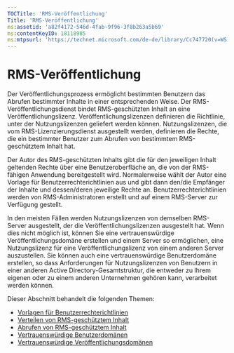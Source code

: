 ```yaml
---
TOCTitle: 'RMS-Veröffentlichung'
Title: 'RMS-Veröffentlichung'
ms:assetid: 'a82f4172-546d-4fab-9f96-3f8b263a5b69'
ms:contentKeyID: 18118985
ms:mtpsurl: 'https://technet.microsoft.com/de-de/library/Cc747720(v=WS.10)'
---
```


RMS-Veröffentlichung
====================

Der Veröffentlichungsprozess ermöglicht bestimmten Benutzern das Abrufen bestimmter Inhalte in einer entsprechenden Weise. Der RMS-Veröffentlichungsdienst bindet RMS-geschützten Inhalt an eine Veröffentlichungslizenz. Veröffentlichungslizenzen definieren die Richtlinie, unter der Nutzungslizenzen geliefert werden können. Nutzungslizenzen, die vom RMS-Lizenzierungsdienst ausgestellt werden, definieren die Rechte, die ein bestimmter Benutzer zum Abrufen von bestimmtem RMS-geschütztem Inhalt hat.

Der Autor des RMS-geschützten Inhalts gibt die für den jeweiligen Inhalt geltenden Rechte über eine Benutzeroberfläche an, die von der RMS-fähigen Anwendung bereitgestellt wird. Normalerweise wählt der Autor eine Vorlage für Benutzerrechterichtlinien aus und gibt dann den/die Empfänger der Inhalte und dessen/deren jeweilige Rechte an. Benutzerrechterichtlinien werden von RMS-Administratoren erstellt und auf einem RMS-Server zur Verfügung gestellt.

In den meisten Fällen werden Nutzungslizenzen von demselben RMS-Server ausgestellt, der die Veröffentlichungslizenzen ausgestellt hat. Wenn dies nicht möglich ist, können Sie eine vertrauenswürdige Veröffentlichungsdomäne erstellen und einem Server so ermöglichen, eine Nutzungslizenz für eine Veröffentlichungslizenz von einem anderen Server auszustellen. Sie können auch eine vertrauenswürdige Benutzerdomäne erstellen, so dass Anforderungen für Nutzungslizenzen von Benutzern in einer anderen Active Directory-Gesamtstruktur, die entweder zu Ihrem eigenen oder zu einem anderen Unternehmen gehören kann, verarbeitet werden können.

Dieser Abschnitt behandelt die folgenden Themen:

-   [Vorlagen für Benutzerrechterichtlinien](https://technet.microsoft.com/eee931c8-7c98-48e9-9e2c-d0b7bd4f2b96)
-   [Verteilen von RMS-geschütztem Inhalt](https://technet.microsoft.com/98612cfb-4fd6-47f9-8b9f-025a93834cd9)
-   [Abrufen von RMS-geschütztem Inhalt](https://technet.microsoft.com/3cf6d64b-1187-433c-bbb2-c68069bc3c30)
-   [Vertrauenswürdige Benutzerdomänen](https://technet.microsoft.com/a09b883f-f455-4c46-a4fd-d37b689e1d24)
-   [Vertrauenswürdige Veröffentlichungsdomänen](https://technet.microsoft.com/bca1c33a-d3ef-42b5-adbe-6e104979a71f)